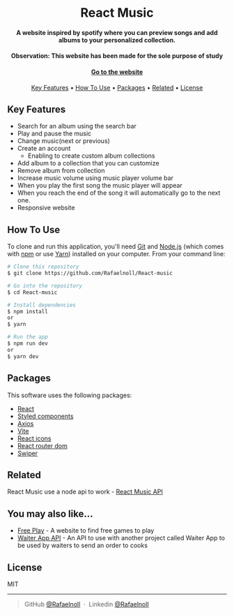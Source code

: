 
<h1 align="center">
  React Music
</h1>

<h4 align="center">A website inspired by spotify where you can preview songs and add albums to your personalized collection.</h4>
<h4 align="center">Observation: This website has been made for the sole purpose of study</h4>
<h4 align="center"><a href="https://react-music-khaki.vercel.app/">Go to the website</a></h4>

<p align="center">
  <a href="#key-features">Key Features</a> •
  <a href="#how-to-use">How To Use</a> •
  <a href="#packages">Packages</a> •
  <a href="#related">Related</a> •
  <a href="#license">License</a>
</p>

## Key Features

* Search for an album using the search bar
* Play and pause the music
* Change music(next or previous)  
* Create an account
  - Enabling to create custom album collections
* Add album to a collection that you can customize
* Remove album from collection
* Increase music volume using music player volume bar
* When you play the first song the music player will appear
* When you reach the end of the song it will automatically go to the next one.
* Responsive website

## How To Use

To clone and run this application, you'll need [Git](https://git-scm.com) and [Node.js](https://nodejs.org/en/download/) (which comes with [npm](http://npmjs.com) or use [Yarn](https://yarnpkg.com/)) installed on your computer. From your command line:

```bash
# Clone this repository
$ git clone https://github.com/Rafaelnoll/React-music

# Go into the repository
$ cd React-music

# Install dependencies
$ npm install
or
$ yarn

# Run the app
$ npm run dev
or
$ yarn dev
```

## Packages

This software uses the following packages:

- [React](https://reactjs.org/)
- [Styled components](https://styled-components.com/)
- [Axios](https://axios-http.com/)
- [Vite](https://vitejs.dev/)
- [React icons](https://react-icons.github.io/react-icons/)
- [React router dom](https://reactrouter.com/en/main)
- [Swiper](https://swiperjs.com/react#swiper-props)

## Related

React Music use a node api to work - [React Music API](https://github.com/Rafaelnoll/react-music-API)

## You may also like...

- [Free Play](https://github.com/Rafaelnoll/FreePlay) - A website to find free games to play
- [Waiter App API](https://github.com/Rafaelnoll/waiter-app-api) - An API to use with another project called Waiter App to be used by waiters to send an order to cooks


## License

MIT

---

> GitHub [@Rafaelnoll](https://github.com/Rafaelnoll) &nbsp;&middot;&nbsp;
> Linkedin [@Rafaelnoll](https://www.linkedin.com/in/rafael-noll-ds/)

